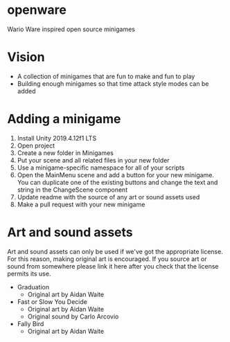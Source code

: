 # openware
Wario Ware inspired open source minigames

# Vision
- A collection of minigames that are fun to make and fun to play
- Building enough minigames so that time attack style modes can be added 

# Adding a minigame
1. Install Unity 2019.4.12f1 LTS
2. Open project
3. Create a new folder in Minigames
4. Put your scene and all related files in your new folder
5. Use a minigame-specific namespace for all of your scripts
6. Open the MainMenu scene and add a button for your new minigame. You can duplicate one of the existing buttons and change the text and string in the ChangeScene component
7. Update readme with the source of any art or sound assets used
8. Make a pull request with your new minigame

# Art and sound assets
Art and sound assets can only be used if we've got the appropriate license. For this reason, making original art is encouraged. If you source art or sound from somewhere please link it here after you check that the license permits its use. 

- Graduation
    - Original art by Aidan Waite
- Fast or Slow You Decide
    - Original art by Aidan Waite
    - Original sound by Carlo Arcovio
- Fally Bird
    - Original art by Aidan Waite
